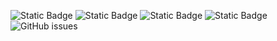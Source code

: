 ![Static Badge](https://img.shields.io/badge/blacklists-60-000000) ![Static Badge](https://img.shields.io/badge/blacklisted-2835492-cc0000) ![Static Badge](https://img.shields.io/badge/whitelisted-2244-00CC00) ![Static Badge](https://img.shields.io/badge/streaming_blacklist-28107-000000) ![GitHub issues](https://img.shields.io/github/issues/fabriziosalmi/blacklists)
